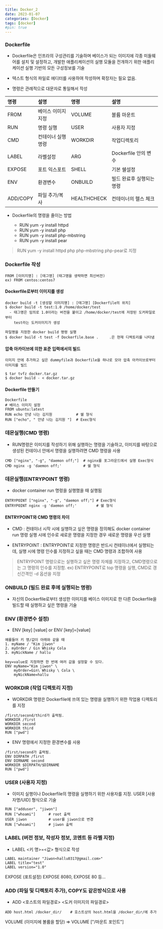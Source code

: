 ```yaml
---
title: Docker_2
date: 2023-01-07
categories: [Docker]
tags: [docker]
#pin: true
---
```


### Dockerfile

- Dockerfile은 인프라의 구성관리를 기술하며 베이스가 되는 이미지에 각종 미들웨어를 설치 및 설정하고, 개발한 애플리케이션의 실행 모듈을 전개하기 위한 애플리케이션 실행 기반의 모든 구성정보를 기술

- 텍스트 형식의 파일로 에디터를 사용하여 작성하며 확장자는 필요 없음.

- 명령은 관례적으로 대문자로 통일해서 작성

| 명령     | 설명               | 명령        | 설명                      |
| :------- | :----------------- | :---------- | :------------------------ |
| FROM     | 베이스 이미지 지정 | VOLUME      | 볼륨 마운트               |
| RUN      | 명령 실행          | USER        | 사용자 지정               |
| CMD      | 컨테이너 실행명령  | WORKDIR     | 작업디렉토리              |
| LABEL    | 라벨설정           | ARG         | Dockerfile 안의 변수      |
| EXPOSE   | 포트 익스포트      | SHELL       | 기본 쉘설정               |
| ENV      | 환경변수           | ONBUILD     | 빌드 완료후 실행되는 명령 |
| ADD/COPY | 파일 추가/복사     | HEALTHCHECK | 컨테이너의 헬스 체크      |

- Dockerfile의 명령을 줄이는 방법

  - RUN yum -y install httpd
  - RUN yum -y install php
  - RUN yum -y install php-mbstring
  - RUN yum -y install pear

> RUN yum -y install httpd php php-mbstring php-pear로 지정

### Dockerfile 작성

```docker
FROM [이미지명] : [태그명] (태그명을 생략하면 최신버전)
ex) FROM centos:centos7
```

#### Dockerfile로부터 이미지를 생성

```docker
docker build -t [생성할 이미지명] : [태그명] [Dockerfile의 위치]
$ docker build -t test:1.0 /home/docker/test
  - 태그명은 임의로 1.0이라는 버전을 붙이고 /home/docker/test에 저장된 도커파일로부터
    test라는 도커이미지가 생성

파일명을 지정한 docker build 명령 실행
$ docker build -t test -f Dockerfile.base .     .은 현재 디렉토리를 나타냄
```

#### 압축 아카이브에 의한 표준 입력에서의 빌드

```docker
이미지 안에 추가하고 싶은 dummyfile과 Dockerfile을 하나로 모아 압축 아카이브로부터 이미지를 빌드

$ tar tvfz docker.tar.gz
$ docker build - < docker.tar.gz
```

#### Dockerfile 만들기

```docker
Dockerfile
# 베이스 이미지 설정
FROM ubuntu:latest
RUN echo 안녕 나는 김지원           # 쉘 형식
RUN ["echo", " 안녕 나는 김지원 "]  # Exec형식
```

### 데몬실행(CMD 명령)

- RUN명령은 이미지를 작성하기 위해 실행하는 명령을 기술하고,
  이미지를 바탕으로 생성된 컨테이너 안에서 명령을 실행하려면 CMD 명령을 사용

```docker
CMD ["nginx", "-g", "daemon off;"]  # nginx를 포그라운드에서 실행 Exec형식
CMD nginx -g 'daemon off;'          # 쉘 형식
```

### 데몬실행(ENTRYPOINT 명령)

- docker container run 명령을 실행했을 때 실행됨

```docker
ENTRYPOINT ["nginx", "-g", "daemon off;"] # Exec형식
ENTRYPOINT nginx -g 'daemon off;'         # 쉘 형식
```

#### ENTRYPOINT와 CMD 명령의 차이

- CMD : 컨테이너 시작 시에 실행하고 싶은 명령을 정의해도 docker container run 명령 실행 시에 인수로 새로운 명령을 지정한 경우 새로운 명령을 우선 실행

- ENTRYPOINT : ENTRYPOINT로 지정한 명령은 반드시 컨테이너에서 실행되는데, 실행 시에 명령 인수를 지정하고 싶을 때는 CMD 명령과 조합하여 사용

> ENTRYPOINT 명령으로는 실행하고 싶은 명령 자체를 지정하고, CMD명령으로는 그 명령의 인수를 지정함.
> ex) ENTRYPOINT로 top 명령을 실행, CMD로 갱신간격인 -d 옵션을 지정

### ONBUILD (빌드 완료 후에 실행되는 명령)

- 자신의 Dockerfile로부터 생성한 이미지를 베이스 이미지로 한 다른 Dockerfile을 빌드할 때 실행하고 싶은 명령을 기술

### ENV (환경변수 설정)

- ENV [key] [value] or ENV [key]=[value]

```docker
예를들어 키 명/값이 아래와 같을 때
1. myName / "Kim jiwon"
2. myOrder / Gin Whisky Cola
3. myNickName / hallu

key=value로 지정하면 한 번에 여러 값을 설정할 수 있다.
ENV myName="Kim jiwon" \
    myOrder=Gin\ Whisky \ Cola \
    myNickName=hallu
```

### WORKDIR (작업 디렉토리 지정)

- WORKDIR 명령은 Dockerfile에 쓰여 있는 명령을 실행하기 위한 작업용 디렉토리를 지정

```docker
/first/second/third가 출력됨.
WORKDIR /first
WORKDIR second
WORKDIR third
RUN ["pwd"]
```

- ENV 명령에서 지정한 환경변수를 사용

```docker
/first/second가 출력됨.
ENV DIRPATH /first
ENV DIRNAME second
WORKDIR $DIRPATH/$DIRNAME
RUN ["pwd"]
```

### USER (사용자 지정)

- 이미지 실행이나 Dockerfile의 명령을 실행하기 위한 사용자를 지정. USER [사용자명/UID] 형식으로 기술

```docker
RUN ["adduser", "jiwon"]
RUN ["whoami"]      # root 출력
USER jiwon          # user를 jiwon으로 변경
RUN ["whoami"]      # jiwon 출력
```

### LABEL (버전 정보, 작성자 정보, 코멘트 등 라벨 지정)

- LABEL <키 명>=<값> 형식으로 작성

```docker
LABEL maintainer "Jiwon<hallu0317@gmail.com>"
LABEL title="test"
LABEL version="1.0"
```

EXPOSE (포트설정) EXPOSE 8080, EXPOSE 80 등...

### ADD (파일 및 디렉토리 추가), COPY도 같은방식으로 사용

- ADD <호스트의 파일경로> <도커 이미지의 파일경로>

```docker
ADD host.html /docker_dir/    # 호스트상의 host.html을 /docker_dir/에 추가
```

VOLUME (이미지에 볼륨을 할당) => VOLUME ["/마운트 포인트"]
